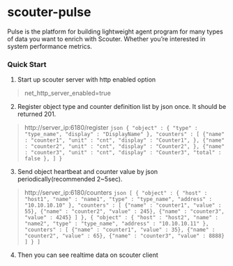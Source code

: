 # scouter-pulse
Pulse is the platform for building lightweight agent program for many types of data you want to enrich with Scouter. Whether you’re interested in system performance metrics.

### Quick Start
1. Start up scouter server with http enabled option
 > net_http_server_enabled=true

2. Register object type and counter definition list by json once. It should be returned 201.
 > http://server_ip:6180/register
	```json
	{
		"object" : {
			"type" : "type_name",
			"display" : "DisplayName"
		},
		"counters" : [
			{"name" : "counter1",
			 "unit" : "cnt",
			 "display" : "Counter1",
			},
			{"name" : "counter2",
			 "unit" : "cnt",
			 "display" : "Counter2",
			},
			{"name" : "counter3",
			 "unit" : "cnt",
			 "display" : "Counter3",
			 "total" : false
			},
		]
	}
	```
	
3. Send object heartbeat and counter value by json periodically(recommended 2~5sec).
  > http://server_ip:6180/counters
	```json
	[
		 {
		 	"object" : {
		 	  "host" : "host1",
		 		"name" : "name1",
		 		"type" : "type_name",
		 		"address" : "10.10.10.10"
		 	},
			"counters" : [
				{"name" : "counter1", "value" : 55},
				{"name" : "counter2", "value" : 245},
				{"name" : "counter3", "value" : 4245}
			]
		 },
		 {
		 	"object" : {
		 	    "host" : "host2",
		 		"name" : "name2",
		 		"type" : "type_name",
		 		"address" : "10.10.10.11"
		 	},
			"counters" : [
				{"name" : "counter1", "value" : 35},
				{"name" : "counter2", "value" : 65},
				{"name" : "counter3", "value" : 8888}
			]
		 }
	 ]
	 ```

4. Then you can see realtime data on scouter client



